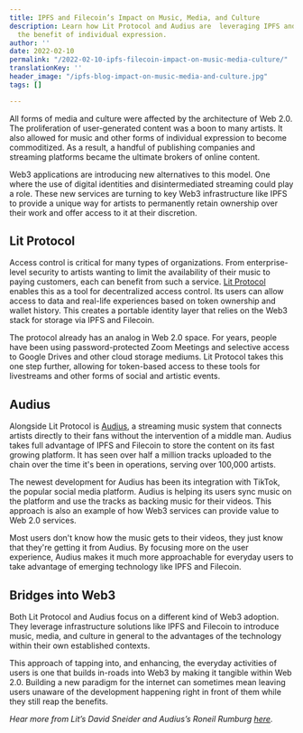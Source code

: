 ```yaml
---
title: IPFS and Filecoin’s Impact on Music, Media, and Culture
description: Learn how Lit Protocol and Audius are  leveraging IPFS and Filecoin for
  the benefit of individual expression.
author: ''
date: 2022-02-10
permalink: "/2022-02-10-ipfs-filecoin-impact-on-music-media-culture/"
translationKey: ''
header_image: "/ipfs-blog-impact-on-music-media-and-culture.jpg"
tags: []

---
```

All forms of media and culture were affected by the architecture of Web 2.0. The proliferation of user-generated content was a boon to many artists. It also allowed for music and other forms of individual expression to become commoditized. As a result, a handful of publishing companies and streaming platforms became the ultimate brokers of online content.

Web3 applications are introducing new alternatives to this model. One where the use of digital identities and disintermediated streaming could play a role. These new services are turning to key Web3 infrastructure like IPFS to provide a unique way for artists to permanently retain ownership over their work and offer access to it at their discretion.

## **Lit Protocol**

Access control is critical for many types of organizations. From enterprise-level security to artists wanting to limit the availability of their music to paying customers, each can benefit from such a service. [Lit Protocol](https://litprotocol.com/) enables this as a tool for decentralized access control. Its users can allow access to data and real-life experiences based on token ownership and wallet history. This creates a portable identity layer that relies on the Web3 stack for storage via IPFS and Filecoin.

The protocol already has an analog in Web 2.0 space. For years, people have been using password-protected Zoom Meetings and selective access to Google Drives and other cloud storage mediums. Lit Protocol takes this one step further, allowing for token-based access to these tools for livestreams and other forms of social and artistic events.

## **Audius**

Alongside Lit Protocol is [Audius](https://audius.co/), a streaming music system that connects artists directly to their fans without the intervention of a middle man. Audius takes full advantage of IPFS and Filecoin to store the content on its fast growing platform. It has seen over half a million tracks uploaded to the chain over the time it's been in operations, serving over 100,000 artists.

The newest development for Audius has been its integration with TikTok, the popular social media platform. Audius is helping its users sync music on the platform and use the tracks as backing music for their videos. This approach is also an example of how Web3 services can provide value to Web 2.0 services.

Most users don't know how the music gets to their videos, they just know that they're getting it from Audius. By focusing more on the user experience, Audius makes it much more approachable for everyday users to take advantage of emerging technology like IPFS and Filecoin.

## **Bridges into Web3**

Both Lit Protocol and Audius focus on a different kind of Web3 adoption. They leverage infrastructure solutions like IPFS and Filecoin to introduce music, media, and culture in general to the advantages of the technology within their own established contexts.

This approach of tapping into, and enhancing, the everyday activities of users is one that builds in-roads into Web3 by making it tangible within Web 2.0. Building a new paradigm for the internet can sometimes mean leaving users unaware of the development happening right in front of them while they still reap the benefits.

_Hear more from Lit’s David Sneider and Audius’s Roneil Rumburg_ [_here_](https://youtu.be/E3A0UJRVKnk)_._